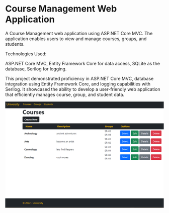 # Course Management Web Application

A Course Management web application using ASP.NET Core MVC. The application enables users to view and manage courses, groups, and students.

Technologies Used:

ASP.NET Core MVC, 
Entity Framework Core for data access, 
SQLite as the database, 
Serilog for logging.

This project demonstrated proficiency in ASP.NET Core MVC, database integration using Entity Framework Core, and logging capabilities with Serilog. It showcased the ability to develop a user-friendly web application that efficiently manages course, group, and student data.

![alt text](https://github.com/ultrapandcore/Course-Management-Web-Application/blob/master/Screenshot.png?raw=true)
